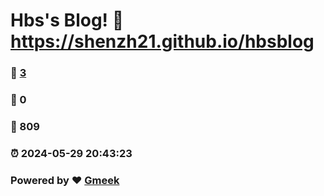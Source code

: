 # Hbs's Blog! :link: https://shenzh21.github.io/hbsblog 
### :page_facing_up: [3](https://shenzh21.github.io/hbsblog/tag.html) 
### :speech_balloon: 0 
### :hibiscus: 809 
### :alarm_clock: 2024-05-29 20:43:23 
### Powered by :heart: [Gmeek](https://github.com/Meekdai/Gmeek)
